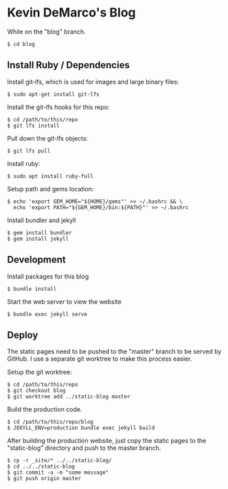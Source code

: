 Kevin DeMarco's Blog
====================

While on the "blog" branch.

    $ cd blog

Install Ruby / Dependencies
---------------------------

Install git-lfs, which is used for images and large binary files:

    $ sudo apt-get install git-lfs

Install the git-lfs hooks for this repo:

    $ cd /path/to/this/repo
    $ git lfs install

Pull down the git-lfs objects:

    $ git lfs pull

Install ruby:

    $ sudo apt install ruby-full

Setup path and gems location:

    $ echo 'export GEM_HOME="${HOME}/gems"' >> ~/.bashrc && \
      echo 'export PATH="${GEM_HOME}/bin:${PATH}"' >> ~/.bashrc

Install bundler and jekyll

    $ gem install bundler
    $ gem install jekyll

Development
-----------

Install packages for this blog

    $ bundle install

Start the web server to view the website

    $ bundle exec jekyll serve

Deploy
------

The static pages need to be pushed to the "master" branch to be served by
GitHub. I use a separate git worktree to make this process easier.

Setup the git worktree:

    $ cd /path/to/this/repo
    $ git checkout blog
    $ git worktree add ../static-blog master

Build the production code.

    $ cd /path/to/this/repo/blog
    $ JEKYLL_ENV=production bundle exec jekyll build

After building the production website, just copy the static pages to the
"static-blog" directory and push to the master branch.

    $ cp -r _site/* ../../static-blog/
    $ cd ../../static-blog
    $ git commit -a -m "some message"
    $ git push origin master
